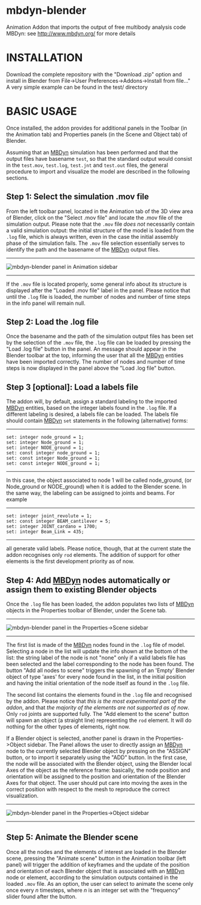 # mbdyn-blender
Animation Addon that imports the output of free multibody analysis code MBDyn:
see http://www.mbdyn.org/ for more details

# INSTALLATION
Download the complete repository with the "Download .zip" option and install in
Blender from File->User Preferences->Addons->Install from file..." A very simple
example can be found in the test/ directory

# BASIC USAGE
Once installed, the addon provides for additional panels in the Toolbar (in the
Animation tab) and Properties panels (in the Scene and Object tab)  of Blender.

Assuming that an [MBDyn](http://www.mbdyn.org/) simulation has been performed
and that the output files have basename `test`, so that the standard output
would consist in the `test.mov`, `test.log`, `test.jnt` and `test.out` files,
the general procedure to import and visualize the model are described in the
following sections.

## Step 1: Select the simulation .mov file
From the left toolbar panel, located in the Animation tab of the 3D view area of
Blender, click on the "Select .mov file" and locate the .mov file of the
simulation output. Please note that the `.mov` file *does not* necessarily contain
a valid simulation output: the initial structure of the model is loaded from the
`.log` file, which is always written, even in the case the initial assembly phase
of the simulation fails. The `.mov` file selection essentially serves to identify
the path and the basename of the [MBDyn](http://www.mbdyn.org/) output files.

- - - 
![mbdyn-blender panel in Animation sidebar](doc/tools_animation_panel.png
"Addon panel in Animation sidebar")
- - - 

If the `.mov` file is located properly, some general info about its structure is
displayed after the "Loaded .mov file" label in the panel. Please notice that
until the `.log` file is loaded, the number of nodes and number of time steps in
the info panel will remain null.

## Step 2: Load the .log file
Once the basename and the path of the simulation output files has been set by
the selection of the `.mov` file, the `.log` file can be loaded by pressing the
"Load .log file" button in the panel. An message should appear in the Blender
toolbar at the top, informing the user that all the
[MBDyn](http://www.mbdyn.org/) entities have been imported correctly. The number
of nodes and number of time steps is now displayed in the panel above the "Load
.log file" button.

## Step 3 [optional]: Load a labels file
The addon will, by default, assign a standard labeling to the imported
[MBDyn](http://www.mbdyn.org/) entities, based on the integer labels found in
the `.log` file. If a different labeling is desired, a labels file can be
loaded. The labels file should contain [MBDyn](http://www.mbdyn.org/) `set`
statements in the following (alternative) forms:

- - - 
	set: integer node_ground = 1;
	set: integer Node_ground = 1;
	set: integer NODE_ground = 1;
	set: const integer node_ground = 1;
	set: const integer Node_ground = 1;
	set: const integer NODE_ground = 1;
- - - 

In this case, the object associated to node 1 will be called node_ground,
(or Node_ground or NODE_ground) when it is added to the Blender scene.
In the same way, the labeling can be assigned to joints and beams. For example

- - - 
	set: integer joint_revolute = 1;
	set: const integer BEAM_cantilever = 5;
	set: integer JOINT_cardano = 1700;
	set: integer Beam_Link = 435;
- - - 

all generate valid labels. Please notice, though, that at the current state the
addon recognises only `rod` elements. The addition of support for other elements
is the first development priority as of now.
## Step 4: Add [MBDyn](http://www.mbdyn.org/) nodes automatically or assign them to existing Blender objects
Once the `.log` file has been loaded, the addon populates two lists of
[MBDyn](http://www.mbdyn.org/) objects in the Properties toolbar of Blender,
under the Scene tab.

- - - 
![mbdyn-blender panel in the Properties->Scene sidebar](doc/properties_scene_panel.png "Addon panel in Properties->Scene sidebar")
- - - 

The first list is made of the [MBDyn](http://www.mbdyn.org/) nodes found in the
`.log` file of model. Selecting a node in the list will update the info shown at
the bottom of the list: the string label of the node is not "none" only if a
valid labels file has been selected and the label corresponding to the node has
been found. The button "Add all nodes to scene" triggers the spawning of an
'Empty' Blender object of type 'axes' for every node found in the list, in the
initial position and having the initial orientation of the node itself as found
in the `.log` file.

The second list contains the elements found in the `.log` file and recognised by
the addon. Please notice that *this is the most experimental part of the addon*,
and that *the majority of the elements are not supported as of now*. Only `rod`
joints are supported fully. The "Add element to the scene" button will spawn an
object (a straight line) representing the `rod` element. It will do nothing for
the other types of elements, right now. 

If a Blender object is selected, another panel is drawn in the
Properties->Object sidebar. The Panel allows the user to directly assign an
[MBDyn](http://www.mbdyn.org/) node to the currently selected Blender object by
pressing on the "ASSIGN" button, or to import it separately using the "ADD"
button. In the first case, the node will be associated with the Blender object,
using the Blender local Axes of the object as the reference frame: basically,
the node position and orientation will be assigned to the position and
orientation of the Blender Axes for that object. The user should put care into
moving the axes in the correct position with respect to the mesh to reproduce
the correct visualization. 

- - - 
![mbdyn-blender panel in the Properties->Object sidebar](doc/properties_object_panel.png "Addon panel in Properties->Object sidebar")
- - - 

## Step 5: Animate the Blender scene
Once all the nodes and the elements of interest are loaded in the Blender scene,
pressing the "Animate scene" button in the Animation toolbar (left panel)
will trigger the addition of keyframes and the update of the position and
orientation of each Blender object that is associated with an
[MBDyn](http://www.mbdyn.org/) node or
element, according to the simulation outputs contained in the loaded `.mov`
file. As an option, the user can select to animate the scene only once every *n*
timesteps, where *n* is an integer set with the "frequency" slider found after
the button.
